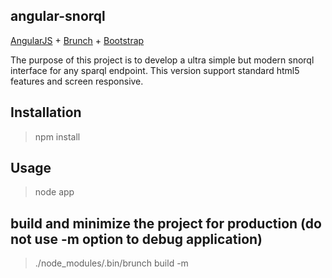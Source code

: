 ## angular-snorql
[AngularJS](http://angularjs.org) + [Brunch](http://brunch.io) + [Bootstrap](http://twitter.github.com/bootstrap/)

The purpose of this project is to develop a ultra simple but modern snorql interface for any sparql endpoint. This version support standard html5 features and screen responsive. 

## Installation
  >npm install

## Usage
  >node app

 
## build and minimize the project for production (do not use -m option to debug application)
  >./node_modules/.bin/brunch build -m

